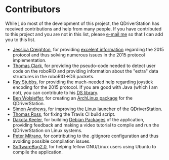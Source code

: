 # Contributors

While [I](https://github.com/alex-spataru) do most of the development of this project, the QDriverStation has received contributions and help from many people. If you have contributed to this project and you are not in this list, please [e-mail me](mailto:alex_spataru@outlook.com) so that I can add you to this list.

- [Jessica Creighton](https://github.com/jcreigh), for providing [excelent information](https://github.com/jcreigh/FRCDriverStation/wiki) regarding the 2015 protocol and thus solving numerous issues in the 2015 protocol implementation.
- [Thomas Clark](https://github.com/ThomasJClark), for providing the pseudo-code needed to detect user code on the roboRIO and providing information about the "extra" data structures in the roboRIO->DS packets.
- [Ray Stubbs](https://github.com/raystubbs), for providing the much-needed help regarding joystick encoding for the 2015 protocol. If you are good with Java (which I am not), you can contribute to his [DS library](https://github.com/raystubbs/RioComAPI).
- [Ben Wolsieffer](http://www.chiefdelphi.com/forums/member.php?u=46295), for creating an [ArchLinux package](https://aur.archlinux.org/packages/qdriverstation-git/) for the QDriverStation.
- [Simon Andrews](https://github.com/simon-andrews), for improving the Linux launcher of the QDriverStation.
- [Thomas Ross](https://github.com/thomassross), for fixing the Travis CI build script.
- [Dakota Keeler](https://github.com/BearzRobotics), for building  [Debian Packages](https://drive.google.com/file/d/0BwmIj7Fz03lXZ1JjYnhLVVdRR0E/view?usp=sharing) of the application, providing feedback and making a video tutorial to compile and run the QDriverStation on Linux systems.
- [Peter Mitrano](https://github.com/PeterMitrano), for contributing to the .gitignore configuration and thus avoiding possible compilation issues.
- [SoftwareBug2.0](http://www.chiefdelphi.com/forums/member.php?u=7765), for helping fellow GNU/Linux users using Ubuntu to compile the application.

